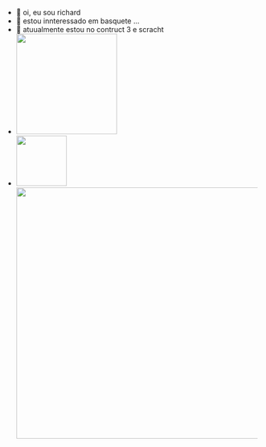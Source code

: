 - 👋 oi, eu sou richard
- 👀 estou innteressado em basquete ...
- 🌱 atuualmente estou no contruct 3 e scracht
-  <img src="https://cdn.jsdelivr.net/gh/devicons/devicon/icons/denojs/denojs-original.svg" width=200 ehight=200 />
-  <img src="https://cdn.jsdelivr.net/gh/devicons/devicon/icons/firefox/firefox-original-wordmark.svg" width=100 ehight=100 />
   <img src="https://cdn.jsdelivr.net/gh/devicons/devicon/icons/nestjs/nestjs-plain.svg" width=500 ehight=500 />
                   
